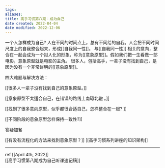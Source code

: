 ```yaml
---
tags: 
aliases:
title: 高手习惯第八期：成为自己
date created: 2022-04-04
date modified: 2022-12-06
---
```


一个人怎样成为自己? 人在不同的时间点上，总有不同给的自我。人会把不同时间尺度上的自我整合起来，形成[[自我同一性]]。
与[[自我同一性]] 相关的意向，整合在一起会成为一个拟人化的形象，称为[[意象原型]]。假如我们把一生看做一部电影，意象原型就是电影的主角。
很多人，包括高手，一辈子没有找到自己，是因为没有一个非常鲜明的[[意象原型]]。

四大难题与解决方法：

[[很多人一辈子没有找到自己的意象原型。]]

[[意象原型不太适合自己，在错误的路线上南辕北辙 。]]

[[找到了很多意向原型，似乎都很合适自己，怎样整合在一起?  ]]

[[不同阶段的意象原型怎样保持一致性?]]

答疑加餐

[[有没有流程化的方法来找到意象原型？]]
[[高手习惯系列讲座的知识架构]]


---
ref
[[April 4th, 2022]]  
[[高手习惯第八期成为自己听课速记稿]]